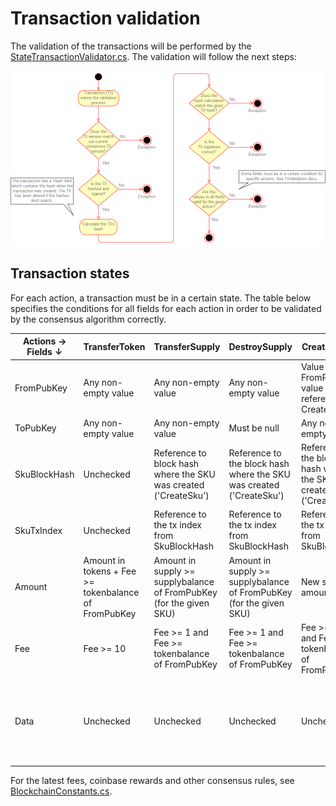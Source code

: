 # Transaction validation
The validation of the transactions will be performed by the [StateTransactionValidator.cs](../src/Logistichain.Consensus/TransactionLogic/StateTransactionValidator.cs). The validation will follow the next steps:

![Transaction validation process](Architecture/Transaction-verify.png)

## Transaction states
For each action, a transaction must be in a certain state. The table below specifies the conditions for all fields for each action in order to be validated by the consensus algorithm correctly.

|  Actions →   Fields ↓ | TransferToken                                        | TransferSupply                                                      | DestroySupply                                                       | CreateSupply                                                        | CreateSku                                        | ChangeSku                                                                                | ClaimCoinbase                  |
|-----------------------|------------------------------------------------------|---------------------------------------------------------------------|---------------------------------------------------------------------|---------------------------------------------------------------------|--------------------------------------------------|------------------------------------------------------------------------------------------|--------------------------------|
| FromPubKey            | Any non-empty value                                  | Any non-empty value                                                 | Any non-empty value                                                 | Value equal to FromPubKey value from the referenced CreateSku tx    | Any non-empty value                              | Value equal to FromPubKey value from the referenced CreateSku tx                         | Must be null                   |
| ToPubKey              | Any non-empty value                                  | Any non-empty value                                                 | Must be null                                                        | Any non-empty value                                                 | Any non-empty value                              | Equal to FromPubKey                                                                      | Any non-empty value            |
| SkuBlockHash          | Unchecked                                            | Reference to block hash where the SKU was created ('CreateSku')     | Reference to the block hash where the SKU was created ('CreateSku') | Reference to the block hash where the SKU was created ('CreateSku') | Must be null                                     | Reference to the block hash where the SKU was created ('CreateSku')                      | Must be null                   |
| SkuTxIndex            | Unchecked                                            | Reference to the tx index from SkuBlockHash                         | Reference to the tx index from SkuBlockHash                         | Reference to the tx index from SkuBlockHash                         | Unchecked                                        | Reference to the tx index from SkuBlockHash                                              | Unchecked                      |
| Amount                | Amount in tokens + Fee >= tokenbalance of FromPubKey | Amount in supply >= supplybalance of FromPubKey (for the given SKU) | Amount in supply >= supplybalance of FromPubKey (for the given SKU) | New supply amount > 0                                               | New supply amount >= 0                           | Must be zero                                                                             | Amount in (new) tokens <= 5000 |
| Fee                   | Fee >= 10                                            | Fee >= 1 and Fee >= tokenbalance of FromPubKey                      | Fee >= 1 and Fee >= tokenbalance of FromPubKey                      | Fee >= 100 and Fee >= tokenbalance of FromPubKey                    | Fee >= 100 and Fee >= tokenbalance of FromPubKey | Fee >= 100 and Fee >= tokenbalance of FromPubKey                                         | Must be zero                   |
| Data                  | Unchecked                                            | Unchecked                                                           | Unchecked                                                           | Unchecked                                                           | JSON-serialized SkuData object                   | JSON-serialized SkuData object, SkuId is the same as stated in the CreateSku transaction | Unchecked                      |

For the latest fees, coinbase rewards and other consensus rules, see [BlockchainConstants.cs](../src/Logistichain.Shared/Constants/BlockchainConstants.cs).